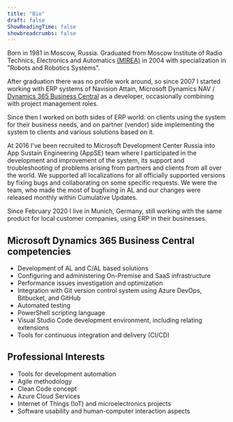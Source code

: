 ```yaml
---
title: "Bio"
draft: false
ShowReadingTime: false
showbreadcrumbs: false
---
```


Born in 1981 in Moscow, Russia. Graduated from Moscow Institute of Radio Technics, Electronics and Automatics [(MIREA)](https://en.wikipedia.org/wiki/MIREA_%E2%80%93_Russian_Technological_University) in 2004 with specialization in "Robots and Robotics Systems".

After graduation there was no profile work around, so since 2007 I started working with ERP systems of Navision Attain, Microsoft Dynamics NAV / [Dynamics 365 Business Central](http://dynamics.microsoft.com/en-us/business-central/overview/) as a developer, occasionally combining with project management roles.

Since then I worked on both sides of ERP world: on clients using the system for their business needs, and on partner (vendor) side implementing the system to clients and various solutions based on it.

At 2016 I've been recruited to Microsoft Development Center Russia into App Sustain Engineering (AppSE) team where I participated in the development and improvement of the system, its support and troubleshooting of problems arising from partners and clients from all over the world. We supported all localizations for all officially supported versions by fixing bugs and collaborating on some specific requests. We were the team, who made the most of bugfixing in AL and our changes were released monthly within Cumulative Updates.

Since February 2020 I live in Munich, Germany, still working with the same product for local customer companies, using ERP in their businesses.

## Microsoft Dynamics 365 Business Central competencies

- Development of AL and C/AL based solutions
- Configuring and administering On-Premise and SaaS infrastructure
- Performance issues investigation and optimization
- Integration with Git version control system using Azure DevOps, Bitbucket, and GitHub
- Automated testing
- PowerShell scripting language
- Visual Studio Code development environment, including relating extensions
- Tools for continuous integration and delivery (CI/CD)

## Professional Interests
- Tools for development automation
- Agile methodology
- Clean Code concept
- Azure Cloud Services
- Internet of Things (IoT) and microelectronics projects
- Software usability and human-computer interaction aspects
